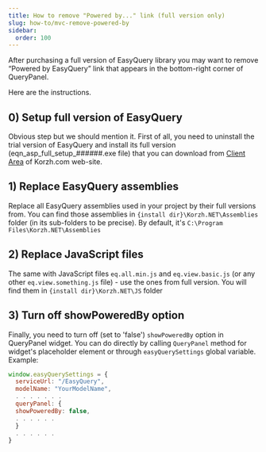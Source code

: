 ```yaml
---
title: How to remove "Powered by..." link (full version only)
slug: how-to/mvc-remove-powered-by
sidebar:
  order: 100
---
```


After purchasing a full version of EasyQuery library you may want to remove “Powered by EasyQuery” link that appears in the bottom-right corner of QueryPanel.

Here are the instructions.

## 0) Setup full version of EasyQuery

Obvious step but we should mention it. First of all, you need to uninstall the trial version of EasyQuery and install its full version (eqn_asp_full_setup_##_##_##.exe file) that you can download from [Client Area](///////////////account) of Korzh.com web-site.

## 1) Replace EasyQuery assemblies

Replace all EasyQuery assemblies used in your project by their full versions from. You can find those assemblies in `{install dir}\Korzh.NET\Assemblies` folder (in its sub-folders to be precise). By default, it's `C:\Program Files\Korzh.NET\Assemblies`

## 2) Replace JavaScript files

The same with JavaScript files `eq.all.min.js` and `eq.view.basic.js` (or any other `eq.view.something.js` file) - use the ones from full version. You will find them in `{install dir}\Korzh.NET\JS` folder

## 3) Turn off showPoweredBy option

Finally, you need to turn off (set to 'false') `showPoweredBy` option in QueryPanel widget. You can do directly by calling `QueryPanel` method for widget's placeholder element or through `easyQuerySettings` global variable. Example: 

```js
window.easyQuerySettings = {
  serviceUrl: "/EasyQuery",
  modelName: "YourModelName", 
  . . . . . . .
  queryPanel: {
  showPoweredBy: false,
  . . . . . .
  }
  . . . . . .
}
```

